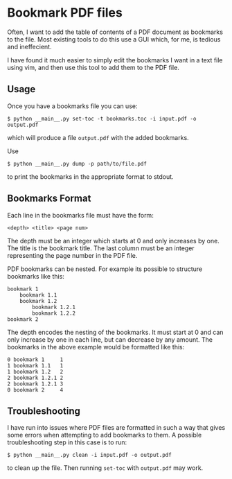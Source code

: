 # Bookmark PDF files

Often, I want to add the table of contents
of a PDF document as bookmarks to the file.
Most existing tools to do this use a GUI
which, for me, is tedious and ineffecient.

I have found it much easier to simply edit the
bookmarks I want in a text file using vim, and
then use this tool to add them to the PDF file.

## Usage

Once you have a bookmarks file you can use:

    $ python __main__.py set-toc -t bookmarks.toc -i input.pdf -o output.pdf

which will produce a file `output.pdf` with the added bookmarks.


Use

    $ python __main__.py dump -p path/to/file.pdf

to print the bookmarks in the appropriate format to stdout.

## Bookmarks Format

Each line in the bookmarks file must have the form:

    <depth> <title> <page num>

The depth must be an integer which starts at 0 and only
increases by one. The title is the bookmark title. The last
column must be an integer representing the page number in
the PDF file.

PDF bookmarks can be nested. For example its possible
to structure bookmarks like this:

    bookmark 1
        bookmark 1.1
        bookmark 1.2
            bookmark 1.2.1
            bookmark 1.2.2
    bookmark 2

The depth encodes the nesting of the bookmarks. It must start
at 0 and can only increase by one in each line, but can decrease
by any amount. The bookmarks in the above example would be
formatted like this:

    0 bookmark 1     1
    1 bookmark 1.1   1
    1 bookmark 1.2   2
    2 bookmark 1.2.1 2
    2 bookmark 1.2.1 3
    0 bookmark 2     4

## Troubleshooting

I have run into issues where PDF files are formatted in such a way
that gives some errors when attempting to add bookmarks to
them. A possible troubleshooting step in this case is to run:

    $ python __main__.py clean -i input.pdf -o output.pdf

to clean up the file. Then running `set-toc` with `output.pdf`
may work.
